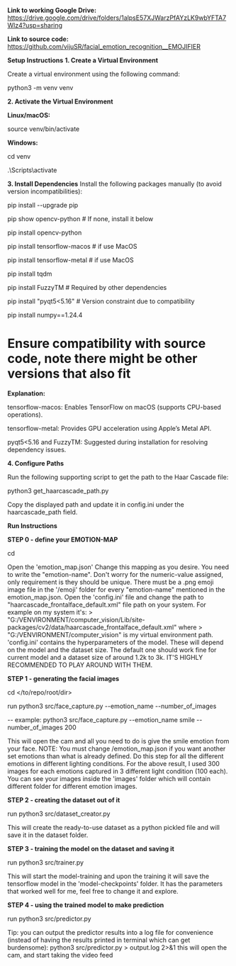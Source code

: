 **Link to working Google Drive:**
https://drive.google.com/drive/folders/1alpsE57XJWarzPfAYzLK9wbYFTA7Wlz4?usp=sharing

**Link to source code:**
https://github.com/vijuSR/facial_emotion_recognition__EMOJIFIER

**Setup Instructions**
**1. Create a Virtual Environment**

Create a virtual environment using the following command:

python3 -m venv venv

**2. Activate the Virtual Environment**

**Linux/macOS:**

source venv/bin/activate

**Windows:**

cd venv

.\Scripts\activate

**3. Install Dependencies**
Install the following packages manually (to avoid version incompatibilities):

pip install --upgrade pip

pip show opencv-python  # If none, install it below

pip install opencv-python

pip install tensorflow-macos # if use MacOS

pip install tensorflow-metal # if use MacOS

pip install tqdm

pip install FuzzyTM  # Required by other dependencies

pip install "pyqt5<5.16"  # Version constraint due to compatibility

pip install numpy==1.24.4  

# Ensure compatibility with source code, note there might be other versions that also fit
**Explanation:**

tensorflow-macos: Enables TensorFlow on macOS (supports CPU-based operations).

tensorflow-metal: Provides GPU acceleration using Apple’s Metal API.

pyqt5<5.16 and FuzzyTM: Suggested during installation for resolving dependency issues.

**4. Configure Paths**

Run the following supporting script to get the path to the Haar Cascade file:

python3 get_haarcascade_path.py

Copy the displayed path and update it in config.ini under the haarcascade_path field.

**Run Instructions**

**STEP 0 - define your EMOTION-MAP**

cd <to-repo-root-dir>

Open the 'emotion_map.json'
Change this mapping as you desire. You need to write the "emotion-name". Don't worry for the numeric-value assigned, only requirement is they should be unique.
There must be a .png emoji image file in the '/emoji' folder for every "emotion-name" mentioned in the emotion_map.json.
Open the 'config.ini' file and change the path to "haarcascade_frontalface_default.xml" file path on your system. For example on my system it's: > "G:/VENVIRONMENT/computer_vision/Lib/site-packages/cv2/data/haarcascade_frontalface_default.xml" where > "G:/VENVIRONMENT/computer_vision" is my virtual environment path.
'config.ini' contains the hyperparameters of the model. These will depend on the model and the dataset size. The default one should work fine for current model and a dataset size of around 1.2k to 3k. IT'S HIGHLY RECOMMENDED TO PLAY AROUND WITH THEM.

**STEP 1 - generating the facial images**

cd </to/repo/root/dir>

run python3 src/face_capture.py --emotion_name <emotion-name> --number_of_images <number>

-- example: python3 src/face_capture.py --emotion_name smile --number_of_images 200

This will open the cam and all you need to do is give the smile emotion from your face.
NOTE: You must change /emotion_map.json if you want another set emotions than what is already defined.
Do this step for all the different emotions in different lighting conditions.
For the above result, I used 300 images for each emotions captured in 3 different light condition (100 each).
You can see your images inside the 'images' folder which will contain different folder for different emotion images.

**STEP 2 - creating the dataset out of it**

run python3 src/dataset_creator.py

This will create the ready-to-use dataset as a python pickled file and will save it in the dataset folder.

**STEP 3 - training the model on the dataset and saving it**

run python3 src/trainer.py

This will start the model-training and upon the training it will save the tensorflow model in the 'model-checkpoints' folder.
It has the parameters that worked well for me, feel free to change it and explore.

**STEP 4 - using the trained model to make prediction**

run python3 src/predictor.py

Tip: you can output the predictor results into a log file for convenience (instead of having the results printed in terminal which can get burdensome): 
python3 src/predictor.py > output.log 2>&1
this will open the cam, and start taking the video feed 

